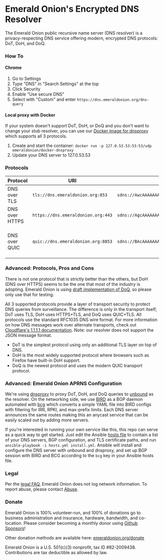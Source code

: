 # Emerald Onion's Encrypted DNS Resolver

The Emerald Onion public recursive name server (DNS resolver) is a privacy-respecting DNS service offering modern, encrypted DNS protocols: DoT, DoH, and DoQ.

### How To

#### Chrome

1. Go to Settings
2. Type "DNS" in "Search Settings" at the top
3. Click Security
4. Enable "Use secure DNS"
5. Select with "Custom" and enter `https://dns.emeraldonion.org/dns-query`

#### Local proxy with Docker

If your system doesn't support DoT, DoH, or DoQ and you don't want to change your stub resolver, you can use our [Docker image for dnsproxy](https://github.com/emeraldonion/docker-dnsproxy) which supports all 3 protocols.

1. Create and start the container: `docker run -p 127.0.53.53:53:53/udp emeraldonion/docker-dnsproxy`
2. Update your DNS server to 127.0.53.53

### Protocols

| Protocol       | URI                                | DNS Stamp                                                           | Spec                                                                                       |
|----------------|------------------------------------|---------------------------------------------------------------------|--------------------------------------------------------------------------------------------|
| DNS over TLS   | `tls://dns.emeraldonion.org:853`   | `sdns://AwcAAAAAAAAAAAAUZG5zLmVtZXJhbGRvbmlvbi5vcmc`                | [RFC 7858](https://tools.ietf.org/html/rfc7858)                                            |
| DNS over HTTPS | `https://dns.emeraldonion.org:443` | `sdns://AgcAAAAAAAAAAAAUZG5zLmVtZXJhbGRvbmlvbi5vcmcKL2Rucy1xdWVyeQ` | [RFC 8484](https://tools.ietf.org/html/rfc8484)                                            |
| DNS over QUIC  | `quic://dns.emeraldonion.org:8853` | `sdns://BAcAAAAAAAAAAAAUZG5zLmVtZXJhbGRvbmlvbi5vcmc`                | [draft-ietf-dprive-dnsoquic-02](https://tools.ietf.org/html/draft-ietf-dprive-dnsoquic-02) |

### Advanced: Protocols, Pros and Cons

There is not one protocol that is strictly better than the others, but DoH (DNS over HTTPS) seems to be the one that most of the industry is adopting. Emerald Onion is using [draft implementation of DoQ](https://github.com/AdguardTeam/dnsproxy/pull/128), so please only use that for testing.

All 3 supported protocols provide a layer of transport security to protect DNS queries from surveillance. The difference is only in the transport itself; DoT uses TLS, DoH uses HTTPS+TLS, and DoQ uses QUIC+TLS. All protocols use the standard RFC1035 DNS wire format. For more information on how DNS messages work over alternate transports, check out [Cloudflare's 1.1.1.1 documentation](https://developers.cloudflare.com/1.1.1.1/dns-over-https/wireformat). Note: our resolver does not support the JSON message format.

- DoT is the simplest protocol using only an additional TLS layer on top of DNS.
- DoH is the most widely supported protocol where browsers such as Firefox have built-in DoH support.
- DoQ is the newest protocol and uses the modern QUIC transport protocol.

### Advanced: Emerald Onion APRNS Configuration

We're using [dnsproxy](https://github.com/AdguardTeam/dnsproxy) to proxy DoT, DoH, and DoQ queries to [unbound](https://github.com/NLnetLabs/unbound) as the resolver. On the networking side, we use [BIRD](https://gitlab.nic.cz/labs/bird/tree/master) as a BGP daemon automated with [bcg](https://github.com/natesales/bcg) which converts a simple YAML file into BIRD configs with filtering for IRR, RPKI, and max-prefix limits. Each DNS server announces the same routes making this an anycast service that can be easily scaled out by adding more servers.

If you're interested in running your own service like this, this repo can serve as a quick way to get started. Just edit the Ansible [hosts file](https://github.com/emeraldonion/APRNS/blob/main/hosts.yml) to contain a list of your DNS servers, BGP configuration, and TLS certificate paths, and run `ansible-playbook -i hosts.yml install.yml`. Ansible will install and configure the DNS server with unbound and dnsproxy, and set up BGP session with BIRD and BCG according to the `bcg` key in your Ansible hosts file.

### Legal

Per the [legal FAQ](https://emeraldonion.org/faq/), Emerald Onion does not log network information. To report abuse, please contact [Abuse](mailto:abuse@emeraldonion.org).

### Donate

Emerald Onion is 100% volunteer-run, and 100% of donations go to business administration and insurance, hardware, bandwidth, and co-location. Please consider becoming a monthly donor using [Github Sponsors](https://github.com/sponsors/emeraldonion)!

Other donation methods are available here: [emeraldonion.org/donate](https://emeraldonion.org/donate/)

Emerald Onion is a U.S. 501(c)(3) nonprofit, tax ID #82-2009438. Contributions are tax deductible as allowed by law.
